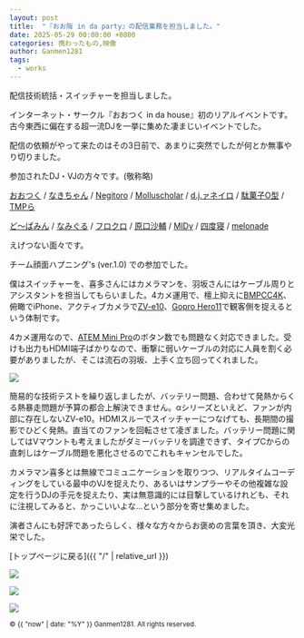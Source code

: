 ```yaml
---
layout: post
title:  "『おお阪 in da party』の配信業務を担当しました。"
date: 2025-05-29 00:00:00 +0800
categories: 携わったもの,映像
author: Ganmen1281
tags:
  - works
---
```


配信技術統括・スイッチャーを担当しました。

インターネット・サークル『おおつく in da house』初のリアルイベントです。古今東西に偏在する超一流DJを一挙に集めた凄まじいイベントでした。

配信の依頼がやって来たのはその3日前で、あまりに突然でしたが何とか無事やり切りました。

参加されたDJ・VJの方々です。(敬称略)

[おおつく] / [なきちゃん] / [Negitoro] / [Molluscholar] / [d.j.ァネイロ] / [駄菓子O型] / [TMPら]

[ど～ぱみん] / [なみぐる] / [フロクロ] / [原口沙輔] / [MIDy] / [四度寝] / [melonade]

えげつない面々です。

チーム顔面ハプニング's (ver.1.0) での参加でした。

僕はスイッチャーを、喜多さんにはカメラマンを、羽坂さんにはケーブル周りとアシスタントを担当してもらいました。4カメ運用で、檀上抑えに[BMPCC4K]、俯瞰でiPhone、アクティブカメラで[ZV-e10]、[Gopro Hero11]で観客側を捉えるという体制です。

4カメ運用なので、[ATEM Mini Pro]のボタン数でも問題なく対応できました。受けも出力もHDMI端子ばかりなので、衝撃に弱いケーブルの対応に人員を割く必要がありましたが、そこは流石の羽坂、上手く立ち回ってくれました。

![]({{site.baseurl}}/assets/img/IMG20250329121728.jpg)

簡易的な技術テストを繰り返しましたが、バッテリー問題、合わせて発熱からくる熱暴走問題が予算の都合上解決できません。αシリーズといえど、ファンが内部に存在しないZV-e10。HDMIスルーでスイッチャーにつなげても、長期間の撮影でひどく発熱。直当てのファンを回転させて凌ぎました。バッテリー問題に関してはVマウントも考えましたがダミーバッテリを調達できず、タイプCからの直刺しはケーブル問題を悪化させるのでこれもキャンセルでした。

カメラマン喜多とは無線でコミュニケーションを取りつつ、リアルタイムコーディングをしている最中のVJを捉えたり、あるいはサンプラーやその他複雑な設定を行うDJの手元を捉えたり、実は無意識的には目撃しているけれども、それに注視してみると、かっこいいよな...という部分を寄せ集めました。

演者さんにも好評であったらしく、様々な方々からお褒めの言葉を頂き、大変光栄でした。

 [トップページに戻る]({{ "/" | relative_url }})

![]({{site.baseurl}}/assets/img/annai2.png)

![]({{site.baseurl}}/assets/img/annnai3.png)

![]({{site.baseurl}}/assets/img/IMG_4841.jpg)

[ラジエーションカレッジ2023]: https://www.env.go.jp/chemi/rhm/portal/communicate/college/r5.html
[ぐぐるプロジェクト]:   https://www.env.go.jp/chemi/rhm/portal/communicate/
[jekyll-talk]: https://talk.jekyllrb.com/
[なきちゃん]: https://x.com/nakimichi_111
[Negitoro]: https://x.com/Negitor0_dj
[Molluscholar]: https://x.com/Molluscholar
[d.j.ァネイロ]: https://x.com/dj_xaneiro
[駄菓子O型]: https://x.com/OgataDagashi
[ど～ぱみん]: https://x.com/DTM_dopamine
[なみぐる]: https://x.com/namigroove
[原口沙輔]: https://x.com/sasuke_maschine
[フロクロ]: https://x.com/2r96
[おおつく]: https://x.com/Quartz_Tea
[MIDy]: https://x.com/midy9969nect
[四度寝]: https://x.com/suyapachix4
[TMPら]: https://x.com/7MPra
[melonade]: https://x.com/melodynade
[羽坂]: https://x.com/castro_2034

[BMPCC4K]:https://www.blackmagicdesign.com/jp/products/blackmagicpocketcinemacamera/techspecs/W-CIN-12

[Gopro Hero11]: https://gopro.com/ja/jp/shop/cameras/hero11-black/CHDHX-111-master.html?srsltid=AfmBOopWZ_rga1FrAcFnoEUS-k9RSzLXA4XO0q1BUu6YuOaVNGcU4aVH

[ZV-e10]: https://www.sony.jp/ichigan/products/ZV-E10/?srsltid=AfmBOoqQk4jE4BXYQD27RKQleQDc7RtuHGnxvSEA4v4-ytuVgt_duoLh

[ATEM Mini Pro]: https://www.blackmagicdesign.com/jp/products/atemmini/techspecs/W-APS-14

<p><small>&copy; {{ "now" | date: "%Y" }} Ganmen1281. All rights reserved.</small></p>